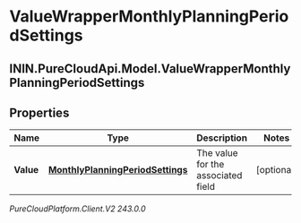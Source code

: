 # ValueWrapperMonthlyPlanningPeriodSettings

## ININ.PureCloudApi.Model.ValueWrapperMonthlyPlanningPeriodSettings

## Properties

|Name | Type | Description | Notes|
|------------ | ------------- | ------------- | -------------|
| **Value** | [**MonthlyPlanningPeriodSettings**](MonthlyPlanningPeriodSettings) | The value for the associated field | [optional] |



_PureCloudPlatform.Client.V2 243.0.0_

